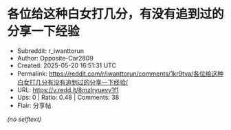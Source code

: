 # 各位给这种白女打几分，有没有追到过的分享一下经验

- Subreddit: r_iwanttorun
- Author: Opposite-Car2809
- Created: 2025-05-20 16:51:31 UTC
- Permalink: https://reddit.com/r/iwanttorun/comments/1kr9tva/各位给这种白女打几分有没有追到过的分享一下经验/
- URL: https://v.redd.it/8mzlryuevy1f1
- Ups: 0 | Ratio: 0.48 | Comments: 38
- Flair: 分享帖

_(no selftext)_
